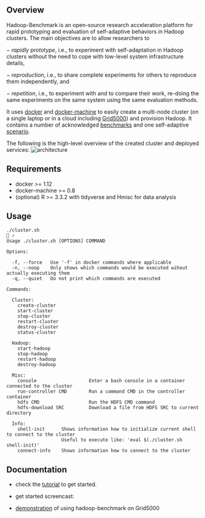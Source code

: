 ## Overview

Hadoop-Benchmark is an open-source research acceleration platform for rapid prototyping and evaluation of self-adaptive behaviors in Hadoop clusters.
The main objectives are to allow researchers to

− _rapidly prototype_, i.e., to experiment with self-adaptation in Hadoop clusters without the need to cope with low-level system infrastructure details,

− _reproduction_, i.e., to share complete experiments for others to reproduce them independently, and

− _repetition_, i.e., to experiment with and to compare their work, re-doing the same experiments on the same system using the same evaluation methods.

It uses [docker](https://www.docker.com/products/docker-engine) and [docker-machine](https://www.docker.com/products/docker-machine) to easily create a multi-node cluster (on a single laptop or in a cloud including [Grid5000](https://github.com/Spirals-Team/docker-machine-driver-g5k)) and provision Hadoop.
It contains a number of acknowledged [benchmarks](https://github.com/Spirals-Team/hadoop-benchmark/tree/master/benchmarks) and one self-adaptive [scenario](https://github.com/Spirals-Team/hadoop-benchmark/tree/master/scenarios/self-balancing-example).

The following is the high-level overview of the created cluster and deployed services:
![architecture](https://www.evernote.com/shard/s15/sh/f49ba1b9-b09b-4bce-8919-43e7f3cfffb2/a5254cdbaffe15de/res/4a92c1e1-055f-44b9-bac2-9197f815b8c1/architecture.png?resizeSmall&width=832)

## Requirements

- docker >= 1.12
- docker-machine >= 0.8
- (optional) R >= 3.3.2 with tidyverse and Hmisc for data analysis

## Usage

```
./cluster.sh                                                                              ✓
Usage ./cluster.sh [OPTIONS] COMMAND

Options:

  -f, --force   Use '-f' in docker commands where applicable
  -n, --noop    Only shows which commands would be executed wihout actually executing them
  -q, --quiet   Do not print which commands are executed

Commands:

  Cluster:
    create-cluster
    start-cluster
    stop-cluster
    restart-cluster
    destroy-cluster
    status-cluster

  Hadoop:
    start-hadoop
    stop-hadoop
    restart-hadoop
    destroy-hadoop

  Misc:
    console                   Enter a bash console in a container connected to the cluster
    run-controller CMD        Run a command CMD in the controller container
    hdfs CMD                  Run the HDFS CMD command
    hdfs-download SRC         Download a file from HDFS SRC to current directory

  Info:
    shell-init      Shows information how to initialize current shell to connect to the cluster
                    Useful to execute like: 'eval $(./cluster.sh shell-init)'
    connect-info    Shows information how to connect to the cluster
```

## Documentation

- check the [tutorial](https://github.com/Spirals-Team/hadoop-benchmark/wiki/Tutorial) to get started.

- get started screencast:
<script type="text/javascript" src="https://asciinema.org/a/8bibyzinreyz30f0dkjk75yhv.js" id="asciicast-8bibyzinreyz30f0dkjk75yhv" async></script>

- [demonstration](https://youtu.be/T6m4OM3nvGc) of using hadoop-benchmark on Grid5000

